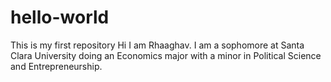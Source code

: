# hello-world
This is my first repository
Hi I am Rhaaghav. I am a sophomore at Santa Clara University doing an Economics major with a minor in Political Science and Entrepreneurship. 
